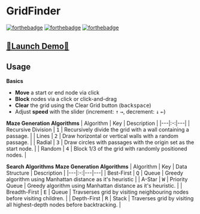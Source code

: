 # GridFinder
[![forthebadge](https://img.shields.io/badge/JavaScript-F7DF1E?style=for-the-badge&logo=javascript&logoColor=black)](./common/js/main.js) [![forthebadge](https://img.shields.io/badge/HTML5-E34F26?style=for-the-badge&logo=html5&logoColor=white)](./common/index.html) [![forthebadge](https://img.shields.io/badge/Sass-CC6699?style=for-the-badge&logo=sass&logoColor=white)](./common/css/styles.scss)

## [🚀Launch Demo🚀](https://sukhjot-sekhon.github.io/GridFinder)

## Usage
__Basics__
* __Move__ a start or end node via click
* __Block__ nodes via a click or click-and-drag
* __Clear__ the grid using the Clear Grid button (<kbd>backspace</kbd>)
* Adjust __speed__ with the slider (increment: <kbd>↑</kbd> <kbd>→</kbd>, decrement: <kbd>↓</kbd> <kbd>←</kbd>)

__Maze Generation Algorithms__
| Algorithm | Key | Description |
|---|:-:|---|
| Recursive Division | <kbd>1</kbd>  | Recursively divide the grid with a wall containing a passage. |
| Lines | <kbd>2</kbd>  | Draw horizontal or vertical walls with a random passage. |
| Radial | <kbd>3</kbd> | Draw circles with passages with the origin set as the start node. |
| Random | <kbd>4</kbd> | Block 1/3 of the grid with randomly positioned nodes. |


__Search Algorithms__
__Maze Generation Algorithms__
| Algorithm | Key | Data Structure | Description |
|---|:-:|---|---|
| Best-First | <kbd>Q</kbd> | Queue | Greedy algorithm using Manhattan distance as it's heuristic |
| A-Star | <kbd>W</kbd> | Priority Queue | Greedy algorithm using Manhattan distance as it's heuristic. |
| Breadth-First | <kbd>E</kbd> | Queue | Travserses grid by visiting neighbouring nodes before visiting children. |
| Depth-First | <kbd>R</kbd> | Stack | Traverses grid by visiting all highest-depth nodes before backtracking. |
